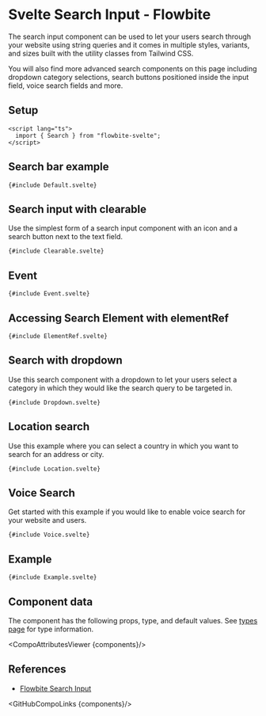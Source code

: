# Svelte Search Input - Flowbite


<script lang="ts">
  import { CompoAttributesViewer,  GitHubCompoLinks, toKebabCase } from '../../utils'
  import componentData1 from '../../component-data/Search.json'
  const components = 'Search'
</script>

The search input component can be used to let your users search through your website using string queries and it comes in multiple styles, variants, and sizes built with the utility classes from Tailwind CSS.

You will also find more advanced search components on this page including dropdown category selections, search buttons positioned inside the input field, voice search fields and more.

## Setup

```svelte
<script lang="ts">
  import { Search } from "flowbite-svelte";
</script>
```

## Search bar example

```svelte
{#include Default.svelte}
```

## Search input with clearable

Use the simplest form of a search input component with an icon and a search button next to the text field.

```svelte
{#include Clearable.svelte}
```

## Event

```svelte
{#include Event.svelte}
```

## Accessing Search Element with elementRef

```svelte
{#include ElementRef.svelte}
```

## Search with dropdown

Use this search component with a dropdown to let your users select a category in which they would like the search query to be targeted in.

```svelte
{#include Dropdown.svelte}
```

## Location search

Use this example where you can select a country in which you want to search for an address or city.

```svelte
{#include Location.svelte}
```

## Voice Search

Get started with this example if you would like to enable voice search for your website and users.

```svelte
{#include Voice.svelte}
```

## Example

```svelte
{#include Example.svelte}
```

## Component data

The component has the following props, type, and default values. See [types page](/docs/pages/typescript) for type information.

<CompoAttributesViewer {components}/>

## References

- [Flowbite Search Input](https://flowbite.com/docs/forms/search-input/)

<GitHubCompoLinks {components}/>
